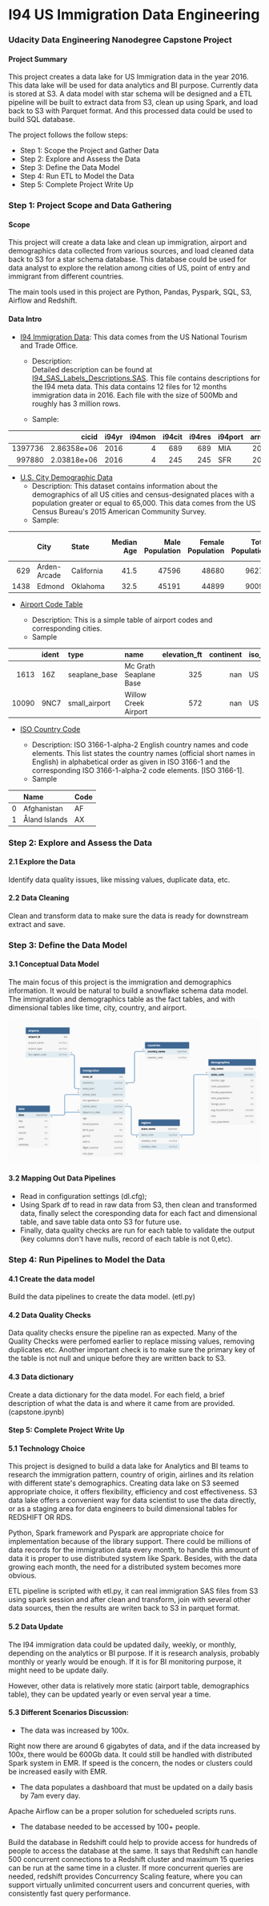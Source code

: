 # I94 US Immigration Data Engineering
### Udacity Data Engineering Nanodegree Capstone Project

#### Project Summary
This project creates a data lake for US Immigration data in the year 2016. This data lake will be used for data analytics and BI purpose. Currently data is stored at S3. A data model with star schema will be designed and a ETL pipeline will be built to extract data from S3, clean up using Spark, and load back to S3 with Parquet format. And this processed data could be used to build SQL database.

The project follows the follow steps:
* Step 1: Scope the Project and Gather Data
* Step 2: Explore and Assess the Data
* Step 3: Define the Data Model
* Step 4: Run ETL to Model the Data
* Step 5: Complete Project Write Up

### Step 1: Project Scope and Data Gathering

#### Scope

This project will create a data lake and clean up immigration, airport and demographics data collected from various sources, and load cleaned data back to S3 for a star schema database. This database could be used for data analyst to explore the relation among cities of US, point of entry and immigrant from different countries.

The main tools used in this project are Python, Pandas, Pyspark, SQL, S3, Airflow and Redshift.

#### Data Intro


* [I94 Immigration Data](https://www.trade.gov/national-travel-and-tourism-office): This data comes from the US National Tourism and Trade Office.  

    * Description:  
    Detailed description can be found at [I94_SAS_Labels_Descriptions.SAS](./I94_SAS_Labels_Descriptions.SAS). This file contains descriptions for the I94 meta data. This data contains 12 files for 12 months immigration data in 2016.
    Each file with the size of 500Mb and roughly has 3 million rows.

    * Sample:
 
|         |       cicid |   i94yr |   i94mon |   i94cit |   i94res | i94port   |   arrdate |   i94mode | i94addr   |   depdate |   i94bir |   i94visa |   count |   dtadfile | visapost   |   occup | entdepa   | entdepd   |   entdepu | matflag   |   biryear |   dtaddto | gender   |   insnum | airline   |      admnum |   fltno | visatype   |
|--------:|------------:|--------:|---------:|---------:|---------:|:----------|----------:|----------:|:----------|----------:|---------:|----------:|--------:|-----------:|:-----------|--------:|:----------|:----------|----------:|:----------|----------:|----------:|:---------|---------:|:----------|------------:|--------:|:-----------|
| 1397736 | 2.86358e+06 |    2016 |        4 |      689 |      689 | MIA       |     20559 |         1 | FL        |     20569 |       10 |         2 |       1 |   20160415 | SPL        |     nan | G         | O         |       nan | M         |      2006 |  10142016 | F        |      nan | JJ        | 9.36397e+10 |   08094 | B2         |
|  997880 | 2.03818e+06 |    2016 |        4 |      245 |      245 | SFR       |     20555 |         1 | CA        |     20570 |       50 |         2 |       1 |   20160411 | SHG        |     nan | G         | O         |       nan | M         |      1966 |  10102016 | F        |      nan | MU        | 9.32671e+10 |   00589 | B2         |


* [U.S. City Demographic Data](https://public.opendatasoft.com/explore/dataset/us-cities-demographics/export/)
    * Description:
    This dataset contains information about the demographics of all US cities and census-designated places with a population greater or equal to 65,000. This data comes from the US Census Bureau's 2015 American Community Survey.
    * Sample:


|      | City         | State      |   Median Age |   Male Population |   Female Population |   Total Population |   Number of Veterans |   Foreign-born |   Average Household Size | State Code   | Race               |   Count |
|-----:|:-------------|:-----------|-------------:|------------------:|--------------------:|-------------------:|---------------------:|---------------:|-------------------------:|:-------------|:-------------------|--------:|
|  629 | Arden-Arcade | California |         41.5 |             47596 |               48680 |              96276 |                 6511 |          13458 |                     2.18 | CA           | White              |   69369 |
| 1438 | Edmond       | Oklahoma   |         32.5 |             45191 |               44899 |              90090 |                 5006 |           5585 |  



* [Airport Code Table](https://datahub.io/core/airport-codes#data)

    * Description:
    This is a simple table of airport codes and corresponding cities.
    * Sample


|       | ident   | type          | name                   |   elevation_ft |   continent | iso_country   | iso_region   | municipality   | gps_code   |   iata_code | local_code   | coordinates                           |
|------:|:--------|:--------------|:-----------------------|---------------:|------------:|:--------------|:-------------|:---------------|:-----------|------------:|:-------------|:--------------------------------------|
|  1613 | 16Z     | seaplane_base | Mc Grath Seaplane Base |            325 |         nan | US            | US-AK        | Mcgrath        | 16Z        |         nan | 16Z          | -155.593002319, 62.9580001831         |
| 10090 | 9NC7    | small_airport | Willow Creek Airport   |            572 |         nan | US            | US-NC        | Mt Pleasant    | 9NC7       |         nan | 9NC7         | -80.44000244140625, 35.36970138549805 |

* [ISO Country Code](https://datahub.io/core/country-list)

    * Description:
    ISO 3166-1-alpha-2 English country names and code elements. This list states the country names (official short names in English) in alphabetical order as given in ISO 3166-1 and the corresponding ISO 3166-1-alpha-2 code elements. [ISO 3166-1].
    * Sample


    
|     | Name                                         | Code   |
|----:|:---------------------------------------------|:-------|
|   0 | Afghanistan                                  | AF     |
|   1 | Åland Islands                                | AX     |

### Step 2: Explore and Assess the Data
#### 2.1 Explore the Data
Identify data quality issues, like missing values, duplicate data, etc.
#### 2.2 Data Cleaning
Clean and transform data to make sure the data is ready for downstream extract and save.

### Step 3: Define the Data Model
#### 3.1 Conceptual Data Model

The main focus of this project is the immigration and demographics information. It would be natural to build a snowflake schema data model. The immigration and demographics table as the fact tables, and with dimensional tables like time, city, country, and airport.

![](schema_diagram.png)

#### 3.2 Mapping Out Data Pipelines

* Read in configuration settings (dl.cfg);
* Using Spark df to read in raw data from S3, then clean and transformed data, finally select the coresponding data for each fact and dimensional table, and save table data onto S3 for future use.
* Finally, data quality checks are run for each table to validate the output (key columns don't have nulls, record of each table is not 0,etc).

### Step 4: Run Pipelines to Model the Data
#### 4.1 Create the data model
Build the data pipelines to create the data model. (etl.py)

#### 4.2 Data Quality Checks
Data quality checks ensure the pipeline ran as expected. Many of the Quality Checks were perfomed earlier to replace missing values, removing duplicates etc. Another important check is to make sure the primary key of the table is not null and unique before they are written back to S3.

#### 4.3 Data dictionary
Create a data dictionary for the data model. For each field, a brief description of what the data is and where it came from are provided. (capstone.ipynb)


#### Step 5: Complete Project Write Up

#### 5.1 Technology Choice

This project is designed to build a data lake for Analytics and BI teams to research the immigration pattern, country of origin, airlines and its relation with different state's demographics. Creating data lake on S3 seemed appropriate choice, it offers flexibility, efficiency and cost effectiveness. S3 data lake offers a convenient way for data scientist to use the data directly, or as a staging area for data engineers to build dimensional tables for REDSHIFT OR RDS.

Python, Spark framework and Pyspark are appropriate choice for implementation because of the library support. There could be millions of data records for the immigration data every month, to handle this amount of data it is proper to use distributed system like Spark. Besides, with the data growing each month, the need for a distributed system becomes more obvious.

ETL pipeline is scripted with etl.py, it can real immigration SAS files from S3 using spark session and after clean and transform, join with several other data sources, then the results are writen back to S3 in parquet format.



#### 5.2 Data Update

The I94 immigration data could be updated daily, weekly, or monthly, depending on the analytics or BI purpose. If it is research analysis, probably monthly or yearly would be enough. If it is for BI monitoring purpose, it might need to be update daily.

However, other data is relatively more static (airport table, demographics table), they can be updated yearly or even serval year a time.

#### 5.3 Different Scenarios Discussion:

* The data was increased by 100x.

Right now there are around 6 gigabytes of data, and if the data increased by 100x, there would be 600Gb data. It could still be handled with distributed Spark system in EMR. If speed is the concern, the nodes or clusters could be increased easily with EMR.

* The data populates a dashboard that must be updated on a daily basis by 7am every day.

Apache Airflow can be a proper solution for schedueled scripts runs.

* The database needed to be accessed by 100+ people.

Build the database in Redshift could help to provide access for hundreds of people to access the database at the same.
It says that Redshift can handle 500 concurrent connections to a Redshift cluster and maximum 15 queries can be run at the same time in a cluster. If more concurrent queries are needed, redshift provides Concurrency Scaling feature, where you can support virtually unlimited concurrent users and concurrent queries, with consistently fast query performance.
